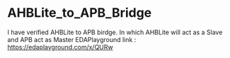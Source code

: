 # AHBLite_to_APB_Bridge
I have verified AHBLite to APB birdge. In which AHBLite will act as a Slave and APB act as Master
EDAPlayground link : https://edaplayground.com/x/QURw

